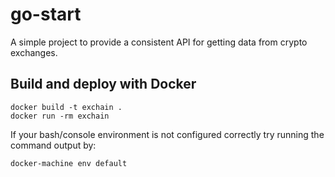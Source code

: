 # go-start
A simple project to provide a consistent API for getting data from crypto exchanges.

## Build and deploy with Docker
```
docker build -t exchain .
docker run -rm exchain
```

If your bash/console environment is not configured correctly try running the command output by:
```
docker-machine env default
```


